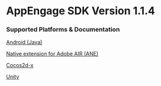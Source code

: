 AppEngage SDK Version 1.1.4
===========================

### Supported Platforms & Documentation

[Android (Java)](https://github.com/midversestudios/AppEngage/tree/master/Android%20SDK "Android Documentation")

[Native extension for Adobe AIR (ANE)](https://github.com/midversestudios/AppEngage/tree/master/ANE%20SDK "ANE Documentation")

[Cocos2d-x](https://github.com/midversestudios/AppEngage/tree/master/Coco2d-x%20SDK "Cocos2d-x Documentation")

[Unity](https://github.com/midversestudios/AppEngage/tree/master/Unity%20SDK "Unity Documentation")


